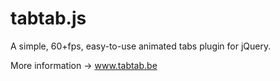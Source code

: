 # tabtab.js
A simple, 60+fps, easy-to-use animated tabs plugin for jQuery.

More information -> www.tabtab.be
